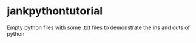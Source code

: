 # jankpythontutorial
Empty python files with some .txt files to demonstrate the ins and outs of python 
